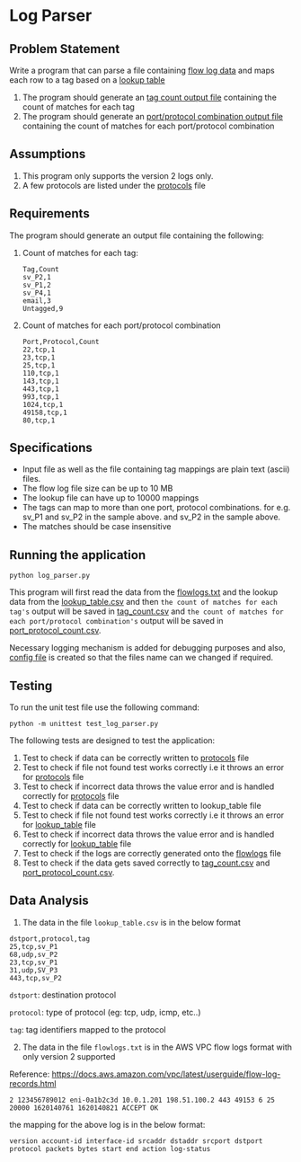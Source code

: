 # Log Parser 

## Problem Statement
Write a program that can parse a file containing [flow log data](/flowlogs.txt) and maps each row to a tag based on a [lookup table](/lookup_table.csv)
1. The program should generate an [tag count output file](/tag_count.csv)  containing the count of matches for each tag
2. The program should generate an [port/protocol combination output file](/port_protocol_count.csv) containing the count of matches for each port/protocol combination 

## Assumptions

1. This program only supports the version 2 logs only.
2. A few protocols are listed under the [protocols](/protocols.csv) file

## Requirements

The program should generate an output file containing the following:

1. Count of matches for each tag:

   ```
   Tag,Count
   sv_P2,1
   sv_P1,2
   sv_P4,1
   email,3
   Untagged,9
   ```

2. Count of matches for each port/protocol combination

   ```
   Port,Protocol,Count
   22,tcp,1
   23,tcp,1
   25,tcp,1
   110,tcp,1
   143,tcp,1
   443,tcp,1
   993,tcp,1
   1024,tcp,1
   49158,tcp,1
   80,tcp,1
   ```

## Specifications

- Input file as well as the file containing tag mappings are plain text (ascii) files.
- The flow log file size can be up to 10 MB 
- The lookup file can have up to 10000 mappings
- The tags can map to more than one port, protocol combinations.  for e.g. sv_P1 and sv_P2 in the sample above. 
  and sv_P2 in the sample above.
- The matches should be case insensitive 

## Running the application

```
python log_parser.py
```
This program will first read the data from the [flowlogs.txt](/flowlogs.txt) and the lookup data from the [lookup_table.csv](/lookup_table.csv) and then `the count of matches for each tag's` output will be saved in [tag_count.csv](/tag_count.csv) and `the count of matches for each port/protocol combination's` output will be saved in [port_protocol_count.csv](/port_protocol_count.csv).

Necessary logging mechanism is added for debugging purposes and also, [config file](/config.ini) is created so that the files name can we changed if required.

## Testing

To run the unit test file use the following command:

```
python -m unittest test_log_parser.py
```
The following tests are designed to test the application:

1. Test to check if data can be correctly written to [protocols](/protocols.csv) file
2. Test to check if file not found test works correctly i.e it throws an error for [protocols](/protocols.csv) file
3. Test to check if incorrect data throws the value error and is handled correctly for [protocols](/protocols.csv) file
4. Test to check if data can be correctly written to lookup_table file
5. Test to check if file not found test works correctly i.e it throws an error for [lookup_table](/lookup_table.csv) file
6. Test to check if incorrect data throws the value error and is handled correctly for [lookup_table](/lookup_table.csv) file
7. Test to check if the logs are correctly generated onto the [flowlogs](/flowlogs.txt) file
8. Test to check if the data gets saved correctly to [tag_count.csv](/tag_count.csv) and [port_protocol_count.csv](/port_protocol_count.csv).

## Data Analysis
1. The data in the file `lookup_table.csv` is in the below format

```
dstport,protocol,tag
25,tcp,sv_P1
68,udp,sv_P2
23,tcp,sv_P1
31,udp,SV_P3
443,tcp,sv_P2
```

`dstport`: destination protocol

`protocol`: type of protocol (eg: tcp, udp, icmp, etc..)

`tag`: tag identifiers mapped to the protocol


2. The data in the file `flowlogs.txt` is in the AWS VPC flow logs format with only version 2 supported

Reference: https://docs.aws.amazon.com/vpc/latest/userguide/flow-log-records.html

```
2 123456789012 eni-0a1b2c3d 10.0.1.201 198.51.100.2 443 49153 6 25 20000 1620140761 1620140821 ACCEPT OK 
```
the mapping for the above log is in the below format:

```
version account-id interface-id srcaddr dstaddr srcport dstport protocol packets bytes start end action log-status
```
